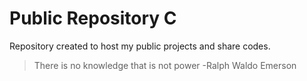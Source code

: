 # Public Repository C
Repository created to host my public projects and share codes.

>There is no knowledge that is not power
-Ralph Waldo Emerson
